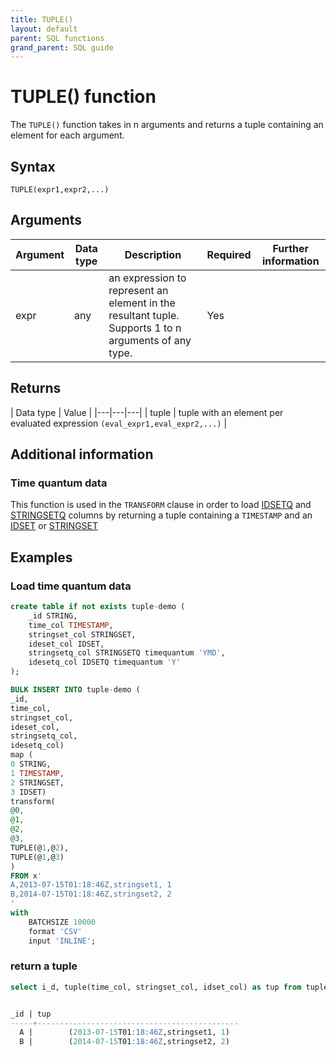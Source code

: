 ```yaml
---
title: TUPLE()
layout: default
parent: SQL functions
grand_parent: SQL guide
---
```


# TUPLE() function

The `TUPLE()` function takes in n arguments and returns a tuple containing an element for each argument.

## Syntax

```
TUPLE(expr1,expr2,...)
```

## Arguments

| Argument | Data type | Description | Required | Further information |
|---|---|---|---|---|
| expr | any | an expression to represent an element in the resultant tuple. Supports 1 to n arguments of any type. | Yes | |

## Returns

| Data type | Value |
|---|---|---|
| tuple | tuple with an element per evaluated expression `(eval_expr1,eval_expr2,...)` | 

## Additional information

### Time quantum data

This function is used in the `TRANSFORM` clause in order to load [IDSETQ](/docs/sql-guide/data-types/data-type-idsetq) and [STRINGSETQ](/docs/sql-guide/data-types/data-type-stringsetq) columns by returning a tuple containing a `TIMESTAMP` and an [IDSET](/docs/sql-guide/data-types/data-type-idset) or [STRINGSET](/docs/sql-guide/data-types/data-type-stringset)

## Examples

### Load time quantum data

```sql
create table if not exists tuple-demo (
    _id STRING,
    time_col TIMESTAMP,
    stringset_col STRINGSET,
    ideset_col IDSET,
    stringsetq_col STRINGSETQ timequantum 'YMD',
    idesetq_col IDSETQ timequantum 'Y' 
);

BULK INSERT INTO tuple-demo (
_id,
time_col,
stringset_col,
ideset_col,
stringsetq_col,
idesetq_col)
map (
0 STRING,
1 TIMESTAMP,
2 STRINGSET,
3 IDSET)
transform(
@0,
@1,
@2,
@3,
TUPLE(@1,@2),
TUPLE(@1,@3)
)
FROM x'
A,2013-07-15T01:18:46Z,stringset1, 1
B,2014-07-15T01:18:46Z,stringset2, 2
'
with
    BATCHSIZE 10000
    format 'CSV'
    input 'INLINE';

```

### return a tuple

```sql
select i_d, tuple(time_col, stringset_col, idset_col) as tup from tuple-demo


_id | tup
-----+---------------------------------------------
  A |        (2013-07-15T01:18:46Z,stringset1, 1)
  B |        (2014-07-15T01:18:46Z,stringset2, 2)
```